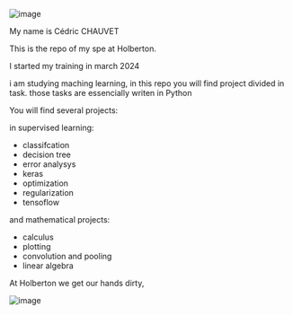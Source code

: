 


![image](https://github.com/CedricChauvet/holbertonschool-machine_learning/assets/16280142/9d2c3fa0-6e47-4bef-b3ba-fdf00036ddfb)

My name is Cédric CHAUVET

This is the repo of my spe at Holberton.

I started my training in march 2024

i am studying maching learning, in this repo  you will find project divided in task. those tasks are essencially writen in Python


You will find several projects:

in supervised learning:


  - classifcation
  - decision tree
  - error analysys
  - keras
  - optimization
  - regularization
  - tensoflow

and mathematical projects:

  - calculus
  - plotting
  - convolution and pooling
  - linear algebra

    
  

At Holberton we get our hands dirty, 

![image](https://github.com/CedricChauvet/holbertonschool-machine_learning/assets/16280142/2ad29605-e8f4-4d72-80ac-b2fa61f3f426)


